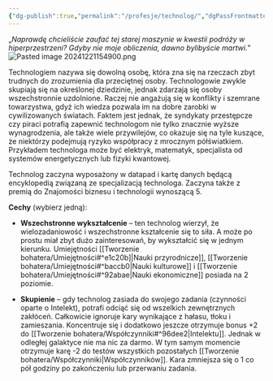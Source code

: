 ```yaml
---
{"dg-publish":true,"permalink":"/profesje/technolog/","dgPassFrontmatter":true}
---
```


„*Naprawdę chcieliście zaufać tej starej maszynie w kwestii podróży w hiperprzestrzeni? Gdyby nie moje obliczenia, dawno bylibyście martwi.*”
![Pasted image 20241221154900.png](/img/user/Obrazy/Pasted%20image%2020241221154900.png)

Technologiem nazywa się dowolną osobę, która zna się na rzeczach zbyt trudnych do zrozumienia dla przeciętnej osoby. Technologowie zwykle skupiają się na określonej dziedzinie, jednak zdarzają się osoby wszechstronnie uzdolnione. Raczej nie angażują się w konflikty i szemrane towarzystwa, gdyż ich wiedza pozwala im na dobre zarobki w cywilizowanych światach. Faktem jest jednak, że syndykaty przestępcze czy piraci potrafią zapewnić technologom nie tylko znacznie wyższe wynagrodzenia, ale także wiele przywilejów, co okazuje się na tyle kuszące, że niektórzy podejmują ryzyko współpracy z mrocznym półświatkiem. Przykładem technologa może być elektryk, matematyk, specjalista od systemów energetycznych lub fizyki kwantowej.

Technolog zaczyna wyposażony w datapad i kartę danych będącą encyklopedią związaną ze specjalizacją technologa. Zaczyna także z premią do Znajomości biznesu i technologii wynoszącą 5.

**Cechy** (wybierz jedną):

- **Wszechstronne wykształcenie** – ten technolog wierzył, że wielozadaniowość i wszechstronne kształcenie się to siła. A może po prostu miał zbyt dużo zainteresowań, by wykształcić się w jednym kierunku. Umiejętności [[Tworzenie bohatera/Umiejętności#^e1c20b]\|Nauki przyrodnicze]], [[Tworzenie bohatera/Umiejętności#^baccb0\|Nauki kulturowe]] i [[Tworzenie bohatera/Umiejętności#^92abae\|Nauki ekonomiczne]] posiada na 2 poziomie.

- **Skupienie** – gdy technolog zasiada do swojego zadania (czynności oparte o Intelekt), potrafi odciąć się od wszelkich zewnętrznych zakłóceń. Całkowicie ignoruje kary wynikające z hałasu, tłoku i zamieszania. Koncentruje się i dodatkowo jeszcze otrzymuje bonus +2 do [[Tworzenie bohatera/Współczynniki#^96dee2\|Intelektu]]. Jednak w odległej galaktyce nie ma nic za darmo. W tym samym momencie otrzymuje karę -2 do testów wszystkich pozostałych [[Tworzenie bohatera/Współczynniki\|Współczynników]]. Kara zmniejsza się o 1 co pół godziny po zakończeniu lub przerwaniu zadania.